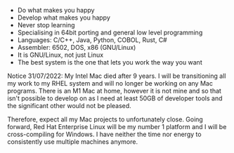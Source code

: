 - Do what makes you happy
- Develop what makes you happy
- Never stop learning
- Specialising in 64bit porting and general low level programming
- Languages: C/C++, Java, Python, COBOL, Rust, C#
- Assembler: 6502, DOS, x86 (GNU/Linux)
- It is GNU/Linux, not just Linux
- The best system is the one that lets you work the way you want

Notice 31/07/2022: My Intel Mac died after 9 years.  I will be transitioning all my work to my RHEL system and will no longer be working on any Mac programs.  There is an M1 Mac at home, however it is not mine and so that isn't possible to develop on as I need at least 50GB of developer tools and the significant other would not be pleased.

Therefore, expect all my Mac projects to unfortunately close.  Going forward, Red Hat Enterprise Linux will be my number 1 platform and I will be cross-compiling for Windows.  I have neither the time nor energy to consistently use multiple machines anymore.
